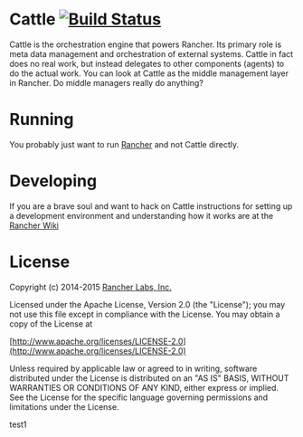 # Cattle [![Build Status](http://ci.rancher.io/api/badge/github.com/rancher/cattle/status.svg?branch=master)](http://ci.rancher.io/github.com/rancher/cattle)

Cattle is the orchestration engine that powers Rancher.  Its primary role is meta data management and orchestration of external systems.  Cattle in fact does no real work, but instead delegates to other components (agents) to do the actual work.  You can look at Cattle as the middle management layer in Rancher.  Do middle managers really do anything?

# Running

You probably just want to run [Rancher](http://github.com/rancher/rancher) and not Cattle directly.

# Developing

If you are a brave soul and want to hack on Cattle instructions for setting up a development environment and understanding how it works are at the [Rancher Wiki](https://github.com/rancher/rancher/wiki)

# License
Copyright (c) 2014-2015 [Rancher Labs, Inc.](http://rancher.com)

Licensed under the Apache License, Version 2.0 (the "License");
you may not use this file except in compliance with the License.
You may obtain a copy of the License at

[http://www.apache.org/licenses/LICENSE-2.0](http://www.apache.org/licenses/LICENSE-2.0)

Unless required by applicable law or agreed to in writing, software
distributed under the License is distributed on an "AS IS" BASIS,
WITHOUT WARRANTIES OR CONDITIONS OF ANY KIND, either express or implied.
See the License for the specific language governing permissions and
limitations under the License.

  [1]: http://docs.cattle.io/en/latest/examples/toc.html
  [3]: http://docs.cattle.io/en/latest/examples/hypervisor.html
  [4]: http://docs.cattle.io/en/latest/examples/libvirt-template.html
  [5]: http://cattle.readthedocs.org/en/latest/installation/ec2.html
  [6]: http://docs.cattle.io/en/latest/concepts/orchestration.html
  [8]: http://cattle.readthedocs.org/en/latest/toc.html
  [9]: http://docs.docker.io/en/latest/installation/
  [10]: https://github.com/cattleio/cattle-cli/blob/master/README.md
  [11]: docs/source/images/apiui.png
  [12]: http://stedolan.github.io/jq/
  [13]: docs/source/images/ui.png
  
test1
